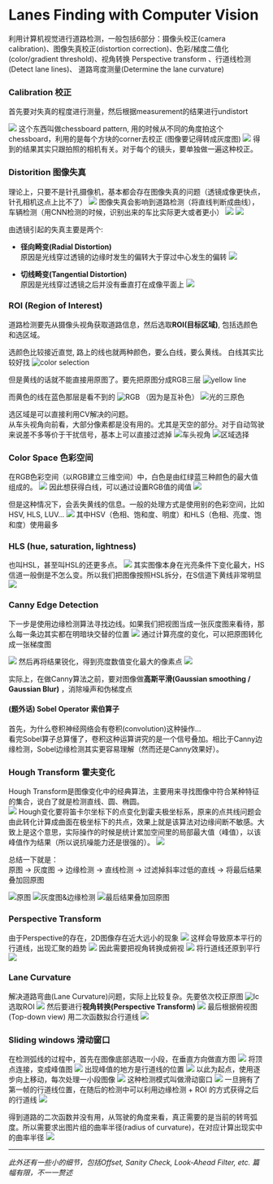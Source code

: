 # Lanes Finding with Computer Vision

利用计算机视觉进行道路检测，一般包括6部分：摄像头校正(camera calibration)、图像失真校正(distortion correction)、色彩/梯度二值化(color/gradient threshold)、视角转换 Perspective transform 、行道线检测(Detect lane lines)、 道路弯度测量(Determine the lane curvature)

### Calibration 校正
首先要对失真的程度进行测量，然后根据measurement的结果进行undistort

![](./assets/1.jpeg)
这个东西叫做chessboard pattern, 用的时候从不同的角度拍这个chessboard，利用的是每个方块的corner去校正 (图像要记得转成灰度图)
![](./assets/2.jpeg)
得到的结果其实只跟拍照的相机有关。对于每个的镜头，要单独做一遍这种校正。

### Distorition 图像失真
理论上，只要不是针孔摄像机，基本都会存在图像失真的问题（透镜成像更快点，针孔相机这点上比不了）
![](./assets/3.jpeg)
图像失真会影响到道路检测（将直线判断成曲线），车辆检测（用CNN检测的时候，识别出来的车比实际更大或者更小）
![](./assets/4.jpeg)
![](./assets/5.jpeg)

由透镜引起的失真主要是两个: <br>
+ **径向畸变(Radial Distortion)**<br> 原因是光线穿过透镜的边缘时发生的偏转大于穿过中心发生的偏转
![](./assets/6.jpeg)

+ **切线畸变(Tangential Distortion)**<br>
原因是光线穿过透镜之后并没有垂直打在成像平面上
![](./assets/7.jpeg)

### ROI (Region of Interest)
道路检测要先从摄像头视角获取道路信息，然后选取**ROI(目标区域)**, 包括选颜色和选区域。

选颜色比较接近直觉, 路上的线也就两种颜色，要么白线，要么黄线。
白线其实比较好找
![color selection](./assets/8.jpeg)

但是黄线的话就不能直接用原图了。要先把原图分成RGB三层
![yellow line](./assets/9.jpeg)

而黄色的线在蓝色那层是看不到的 
![RGB](./assets/10.jpeg)
（因为是互补色）
![光的三原色](./assets/11.jpeg)

选区域是可以直接利用CV解决的问题。<br>
从车头视角向前看，大部分像素都是没有用的。尤其是天空的部分。对于自动驾驶来说差不多等价于干扰信号，基本上可以直接过滤掉
![车头视角](./assets/12.jpeg)
![区域选择](./assets/13.jpeg)

### Color Space 色彩空间

在RGB色彩空间（以RGB建立三维空间）中，白色是由红绿蓝三种颜色的最大值组成的。
![](./assets/14.jpeg)
因此想获得白线，可以通过设置RGB值的阈值
![](./assets/15.jpeg)

但是这种情况下，会丢失黄线的信息。一般的处理方式是使用别的色彩空间，比如HSV, HLS, LUV...
![](./assets/16.jpeg)
其中HSV（色相、饱和度、明度）和HLS（色相、亮度、饱和度）使用最多

### HLS (hue, saturation, lightness)
也叫HSL，甚至叫HSL的还更多点。
![](./assets/17.jpeg)
其实图像本身在光亮条件下变化最大，HS信道一般倒是不怎么变。所以我们把图像按照HSL拆分，在S信道下黄线非常明显
![](./assets/18.jpeg)

### Canny Edge Detection
下一步是使用边缘检测算法寻找边线。如果我们把视图当成一张灰度图来看待，那么每一条边其实都在明暗块交替的位置
![](./assets/19.jpeg)
通过计算亮度的变化，可以把原图转化成一张梯度图

![](./assets/20.jpeg)
然后再将结果锐化，得到亮度数值变化最大的像素点
![](./assets/21.jpeg)

实际上，在做Canny算法之前，要对图像做**高斯平滑(Gaussian smoothing / Gaussian Blur)** ，消除噪声和伪梯度点

#### (题外话) Sobel Operator 索伯算子 
首先，为什么卷积神经网络会有卷积(convolution)这种操作…<br>
看完Sobel算子总算懂了，卷积这种运算讲究的是一个信号叠加。相比于Canny边缘检测，Sobel边缘检测其实更容易理解（然而还是Canny效果好）。

### Hough Transform 霍夫变化

Hough Transform是图像变化中的经典算法，主要用来寻找图像中符合某种特征的集合，说白了就是检测直线、圆、椭圆。<br>
![](./assets/22.jpeg)
Hough变化要将笛卡尔坐标下的点变化到霍夫极坐标系，原来的点共线问题会由此转化计算成曲面在极坐标下的共点，效果上就是该算法对边缘间断不敏感。大致上是这个意思，实际操作的时候是统计累加空间里的局部最大值（峰值），以该峰值作为结果（所以说抗噪能力还是很强的）。
![](./assets/23.jpeg)

总结一下就是：<br>
原图 -> 灰度图 -> 边缘检测 -> 直线检测 -> 过滤掉斜率过低的直线 -> 将最后结果叠加回原图

![原图](./assets/24.jpeg)
![灰度图&边缘检测](./assets/25.jpeg)
![最后结果叠加回原图](./assets/26.jpeg)

### Perspective Transform
由于Perspective的存在，2D图像存在近大远小的现象
![](./assets/27.jpeg)
这样会导致原本平行的行道线，出现汇聚的趋势
![](./assets/28.jpeg)
因此需要把视角转换成俯视
![](./assets/29.jpeg)
将行道线还原到平行
![](./assets/31.jpeg)

### Lane Curvature
解决道路弯曲(Lane Curvature)问题，实际上比较复杂。先要依次校正原图
![lc](./assets/32.jpeg)
选取ROI
![](./assets/33.jpeg)
然后要进行**视角转换(Perspective Transform)**
![](./assets/34.jpeg)
最后根据俯视图(Top-down view) 用二次函数拟合行道线
![](./assets/35.jpeg)

### Sliding windows 滑动窗口
在检测弧线的过程中，首先在图像底部选取一小段，在垂直方向做直方图
![](./assets/36.jpeg)
将顶点连接，变成峰值图
![](./assets/37.jpeg)
出现峰值的地方是行道线的位置
![](./assets/38.jpeg)
以此为起点，使用逐步向上移动，每次处理一小段图像
![](./assets/39.jpeg)
这种检测模式叫做滑动窗口
![](./assets/40.jpeg)
一旦拥有了第一帧的行道线位置，在随后的检测中可以利用边缘检测 + ROI 的方式获得之后的行道线
![](./assets/41.jpeg)

得到道路的二次函数并没有用，从驾驶的角度来看，真正需要的是当前的转弯弧度。所以需要求出图片组的曲率半径(radius of curvature)，在对应计算出现实中的曲率半径
![](./assets/42.jpeg)

---

*此外还有一些小的细节，包括Offset, Sanity Check, Look-Ahead Filter, etc. 篇幅有限，不一一赘述*
